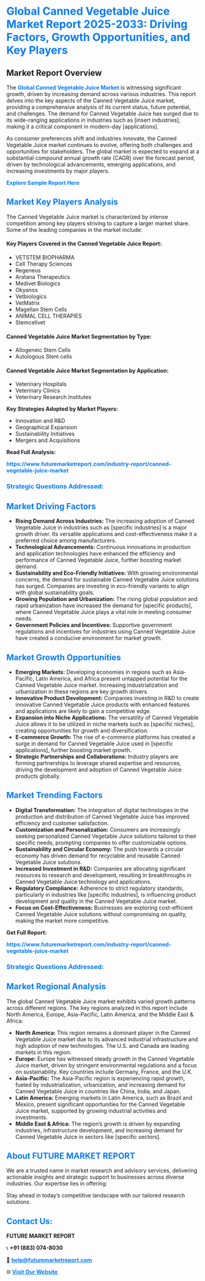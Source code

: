 <h1 style="color: #007BFF;">Global Canned Vegetable Juice Market Report 2025-2033: Driving Factors, Growth Opportunities, and Key Players</h1>

<section id="overview">
<h2>Market Report Overview</h2>
<p>The <a href="https://www.futuremarketreport.com/industry-report/canned-vegetable-juice-market" style="color: #007BFF; text-decoration: none;"><strong>Global Canned Vegetable Juice Market</strong></a> is witnessing significant growth, driven by increasing demand across various industries. This report delves into the key aspects of the Canned Vegetable Juice market, providing a comprehensive analysis of its current status, future potential, and challenges. The demand for Canned Vegetable Juice has surged due to its wide-ranging applications in industries such as [insert industries], making it a critical component in modern-day [applications].</p>
<p>As consumer preferences shift and industries innovate, the Canned Vegetable Juice market continues to evolve, offering both challenges and opportunities for stakeholders. The global market is expected to expand at a substantial compound annual growth rate (CAGR) over the forecast period, driven by technological advancements, emerging applications, and increasing investments by major players.</p>
</section>

<section id="overview">
<p><a href="https://www.futuremarketreport.com/request-sample/reportId=34070" style="color: #007BFF; text-decoration: none;"><strong>Explore Sample Report Here</strong></a></p>
</section>

<section id="key-players">
<h2 style="color: #007BFF;">Market Key Players Analysis</h2>
<p>The Canned Vegetable Juice market is characterized by intense competition among key players striving to capture a larger market share. Some of the leading companies in the market include:</p>
<h4>Key Players Covered in the Canned Vegetable Juice Report:</h4>
<ul><li>VETSTEM BIOPHARMA</li><li>Cell Therapy Sciences</li><li>Regeneus</li><li>Aratana Therapeutics</li><li>Medivet Biologics</li><li>Okyanos</li><li>Vetbiologics</li><li>VetMatrix</li><li>Magellan Stem Cells</li><li>ANIMAL CELL THERAPIES</li><li>Stemcellvet</li></ul>
<h4>Canned Vegetable Juice Market Segmentation by Type:</h4>
<ul><li>Allogeneic Stem Cells</li><li>Autologous Stem cells</li></ul>

<h4>Canned Vegetable Juice Market Segmentation by Application:</h4>
<ul><li>Veterinary Hospitals</li><li>Veterinary Clinics</li><li>Veterinary Research Institutes</li></ul>
<p><strong>Key Strategies Adopted by Market Players:</strong></p>
<ul>
<li>Innovation and R&D</li>
<li>Geographical Expansion</li>
<li>Sustainability Initiatives</li>
<li>Mergers and Acquisitions</li>
</ul>
</section>

<section>
<p><strong>Read Full Analysis: </strong></p><a href="https://www.futuremarketreport.com/industry-report/canned-vegetable-juice-market" style="color: #007BFF; text-decoration: none;"><strong>https://www.futuremarketreport.com/industry-report/canned-vegetable-juice-market</strong></a>
<h3 style="color: #007BFF;">Strategic Questions Addressed:</h3>
</section>

<section id="driving-factors">
<h2 style="color: #007BFF;">Market Driving Factors</h2>
<ul>
<li><strong>Rising Demand Across Industries:</strong> The increasing adoption of Canned Vegetable Juice in industries such as [specific industries] is a major growth driver. Its versatile applications and cost-effectiveness make it a preferred choice among manufacturers.</li>
<li><strong>Technological Advancements:</strong> Continuous innovations in production and application technologies have enhanced the efficiency and performance of Canned Vegetable Juice, further boosting market demand.</li>
<li><strong>Sustainability and Eco-Friendly Initiatives:</strong> With growing environmental concerns, the demand for sustainable Canned Vegetable Juice solutions has surged. Companies are investing in eco-friendly variants to align with global sustainability goals.</li>
<li><strong>Growing Population and Urbanization:</strong> The rising global population and rapid urbanization have increased the demand for [specific products], where Canned Vegetable Juice plays a vital role in meeting consumer needs.</li>
<li><strong>Government Policies and Incentives:</strong> Supportive government regulations and incentives for industries using Canned Vegetable Juice have created a conducive environment for market growth.</li>
</ul>
</section>

<section id="growth-opportunities">
<h2 style="color: #007BFF;">Market Growth Opportunities</h2>
<ul>
<li><strong>Emerging Markets:</strong> Developing economies in regions such as Asia-Pacific, Latin America, and Africa present untapped potential for the Canned Vegetable Juice market. Increasing industrialization and urbanization in these regions are key growth drivers.</li>
<li><strong>Innovative Product Development:</strong> Companies investing in R&D to create innovative Canned Vegetable Juice products with enhanced features and applications are likely to gain a competitive edge.</li>
<li><strong>Expansion into Niche Applications:</strong> The versatility of Canned Vegetable Juice allows it to be utilized in niche markets such as [specific niches], creating opportunities for growth and diversification.</li>
<li><strong>E-commerce Growth:</strong> The rise of e-commerce platforms has created a surge in demand for Canned Vegetable Juice used in [specific applications], further boosting market growth.</li>
<li><strong>Strategic Partnerships and Collaborations:</strong> Industry players are forming partnerships to leverage shared expertise and resources, driving the development and adoption of Canned Vegetable Juice products globally.</li>
</ul>
</section>

<section id="trending-factors">
<h2 style="color: #007BFF;">Market Trending Factors</h2>
<ul>
<li><strong>Digital Transformation:</strong> The integration of digital technologies in the production and distribution of Canned Vegetable Juice has improved efficiency and customer satisfaction.</li>
<li><strong>Customization and Personalization:</strong> Consumers are increasingly seeking personalized Canned Vegetable Juice solutions tailored to their specific needs, prompting companies to offer customizable options.</li>
<li><strong>Sustainability and Circular Economy:</strong> The push towards a circular economy has driven demand for recyclable and reusable Canned Vegetable Juice solutions.</li>
<li><strong>Increased Investment in R&D:</strong> Companies are allocating significant resources to research and development, resulting in breakthroughs in Canned Vegetable Juice technology and applications.</li>
<li><strong>Regulatory Compliance:</strong> Adherence to strict regulatory standards, particularly in industries like [specific industries], is influencing product development and quality in the Canned Vegetable Juice market.</li>
<li><strong>Focus on Cost-Effectiveness:</strong> Businesses are exploring cost-efficient Canned Vegetable Juice solutions without compromising on quality, making the market more competitive.</li>
</ul>
</section>

<section>
<p><strong>Get Full Report: </strong></p><a href="https://www.futuremarketreport.com/industry-report/canned-vegetable-juice-market" style="color: #007BFF; text-decoration: none;"><strong>https://www.futuremarketreport.com/industry-report/canned-vegetable-juice-market</strong></a>
<h3 style="color: #007BFF;">Strategic Questions Addressed:</h3>
</section>


<section id="regional-analysis">
<h2 style="color: #007BFF;">Market Regional Analysis</h2>
<p>The global Canned Vegetable Juice market exhibits varied growth patterns across different regions. The key regions analyzed in this report include North America, Europe, Asia-Pacific, Latin America, and the Middle East & Africa:</p>
<ul>
<li><strong>North America:</strong> This region remains a dominant player in the Canned Vegetable Juice market due to its advanced industrial infrastructure and high adoption of new technologies. The U.S. and Canada are leading markets in this region.</li>
<li><strong>Europe:</strong> Europe has witnessed steady growth in the Canned Vegetable Juice market, driven by stringent environmental regulations and a focus on sustainability. Key countries include Germany, France, and the U.K.</li>
<li><strong>Asia-Pacific:</strong> The Asia-Pacific region is experiencing rapid growth, fueled by industrialization, urbanization, and increasing demand for Canned Vegetable Juice in countries like China, India, and Japan.</li>
<li><strong>Latin America:</strong> Emerging markets in Latin America, such as Brazil and Mexico, present significant opportunities for the Canned Vegetable Juice market, supported by growing industrial activities and investments.</li>
<li><strong>Middle East & Africa:</strong> The region’s growth is driven by expanding industries, infrastructure development, and increasing demand for Canned Vegetable Juice in sectors like [specific sectors].</li>
</ul>
</section>

<footer>
<h2 style="color: #007BFF;">About FUTURE MARKET REPORT</h2>
<p>We are a trusted name in market research and advisory services, delivering actionable insights and strategic support to businesses across diverse industries. Our expertise lies in offering:</p>

<p>Stay ahead in today’s competitive landscape with our tailored research solutions.</p>

<h2 style="color: #007BFF;">Contact Us:</h2>
<p><strong>FUTURE MARKET REPORT</strong></p>
<p>📞 <strong>+91 (883) 074-8030</strong></p>
<p>📧 <strong><a href="mailto:help@futuremarketreport.com" style="color: #007BFF;">help@futuremarketreport.com</a></strong></p>
<p>🌐 <strong><a href="https://www.futuremarketreport.com/" style="color: #007BFF;">Visit Our Website</a></strong></p>
</footer>